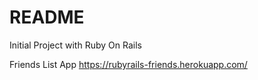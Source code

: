 # README
Initial Project with Ruby On Rails

Friends List App
https://rubyrails-friends.herokuapp.com/
